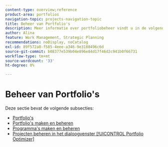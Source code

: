 ```yaml
---
content-type: overview;reference
product-area: portfolios
navigation-topic: projects-navigation-topic
title: Beheer van Portfolio's
description: Meer informatie over portfoliobeheer vindt u in de volgende secties.
author: Alina
feature: Work Management, Strategic Planning
recommendations: noDisplay, noCatalog
exl-id: 89f572a8-f585-4eee-a346-9e3188496c6d
source-git-commit: b08377e539b04e896e84d17f46d2c941b0f66731
workflow-type: tm+mt
source-wordcount: '33'
ht-degree: 0%

---
```


# Beheer van Portfolio&#39;s

Deze sectie bevat de volgende subsecties:

* [Portfolio&#39;s](../../manage-work/portfolios/portfolios-overview/portfolio-overview-1.md)
* [Portfolio&#39;s maken en beheren](../../manage-work/portfolios/create-and-manage-portfolios/create-and-manage-portfolios.md)
* [Programma&#39;s maken en beheren](../../manage-work/portfolios/create-and-manage-programs/create-and-manage-programs.md)
* [Projecten beheren in het dialoogvenster [!UICONTROL Portfolio Optimizer]](../../manage-work/portfolios/portfolio-optimizer/manage-projects-in-portfolio-optimizer.md)
